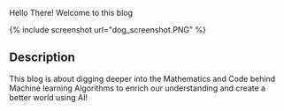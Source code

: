 Hello There! Welcome to this blog

{% include screenshot url="dog_screenshot.PNG" %}

## Description

This blog is about digging deeper into the Mathematics and Code behind Machine learning Algorithms to enrich our understanding and create a better world using AI!
